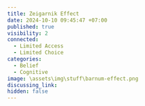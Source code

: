 ```yaml
---
title: Zeigarnik Effect
date: 2024-10-10 09:45:47 +07:00
published: true
visibility: 2
connected:
  - Limited Access
  - Limited Choice
categories:
  - Belief
  - Cognitive
image: \assets\img\stuff\barnum-effect.png
discussing_link: 
hidden: false
---
```


